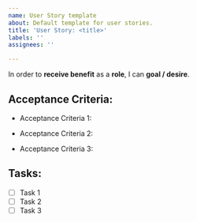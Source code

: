 ```yaml
---
name: User Story template
about: Default template for user stories.
title: 'User Story: <title>'
labels: ''
assignees: ''

---
```


In order to **receive benefit** as a **role**, I can **goal / desire**.

## Acceptance Criteria:
* Acceptance Criteria 1:
  
* Acceptance Criteria 2:
  
* Acceptance Criteria 3:
  

## Tasks:
- [ ] Task 1
- [ ] Task 2
- [ ] Task 3
